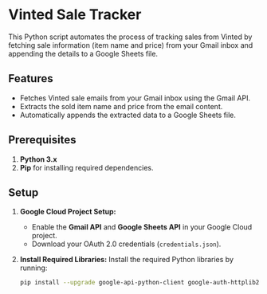 # Vinted Sale Tracker

This Python script automates the process of tracking sales from Vinted by fetching sale information (item name and price) from your Gmail inbox and appending the details to a Google Sheets file.

## Features
- Fetches Vinted sale emails from your Gmail inbox using the Gmail API.
- Extracts the sold item name and price from the email content.
- Automatically appends the extracted data to a Google Sheets file.

## Prerequisites

1. **Python 3.x**
2. **Pip** for installing required dependencies.

## Setup

1. **Google Cloud Project Setup:**
   - Enable the **Gmail API** and **Google Sheets API** in your Google Cloud project.
   - Download your OAuth 2.0 credentials (`credentials.json`).

2. **Install Required Libraries:**
   Install the required Python libraries by running:

   ```bash
   pip install --upgrade google-api-python-client google-auth-httplib2 google-auth-oauthlib beautifulsoup4
```


